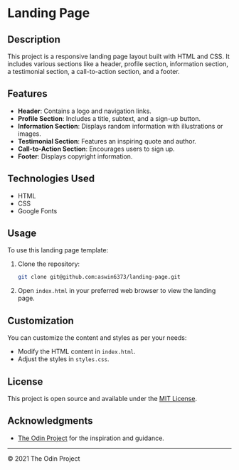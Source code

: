# Landing Page

## Description

This project is a responsive landing page layout built with HTML and CSS. It includes various sections like a header, profile section, information section, a testimonial section, a call-to-action section, and a footer.

## Features

- **Header**: Contains a logo and navigation links.
- **Profile Section**: Includes a title, subtext, and a sign-up button.
- **Information Section**: Displays random information with illustrations or images.
- **Testimonial Section**: Features an inspiring quote and author.
- **Call-to-Action Section**: Encourages users to sign up.
- **Footer**: Displays copyright information.

## Technologies Used

- HTML
- CSS
- Google Fonts

## Usage

To use this landing page template:

1. Clone the repository:
    ```bash
    git clone git@github.com:aswin6373/landing-page.git
    ```
2. Open `index.html` in your preferred web browser to view the landing page.

## Customization

You can customize the content and styles as per your needs:

- Modify the HTML content in `index.html`.
- Adjust the styles in `styles.css`.

## License

This project is open source and available under the [MIT License](LICENSE).

## Acknowledgments

- [The Odin Project](https://www.theodinproject.com) for the inspiration and guidance.

---

© 2021 The Odin Project
